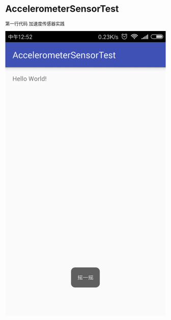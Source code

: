 # AccelerometerSensorTest

 第一行代码   加速度传感器实践 
 
 ![yanshi](https://github.com/tuionf/AccelerometerSensorTest/blob/master/1221.png)
